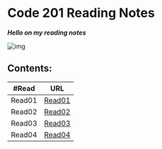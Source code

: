 # Code 201 Reading Notes 

***Hello on my reading notes***

![img](https://cdn1.iconfinder.com/data/icons/popicon-education/256/10-512.png)

## **Contents:**

| #Read     | URL |
| ----------- | ----------- |
| Read01    | [Read01](https://heba1998.github.io/Reading-note-201/Read01)     |
|Read02   |       [Read02](https://heba1998.github.io/Reading-note-201/Read02) |
|Read03   |       [Read03](https://heba1998.github.io/Reading-note-201/Read03) |
|Read04   |       [Read04](https://heba1998.github.io/Reading-note-201/Read04) |

